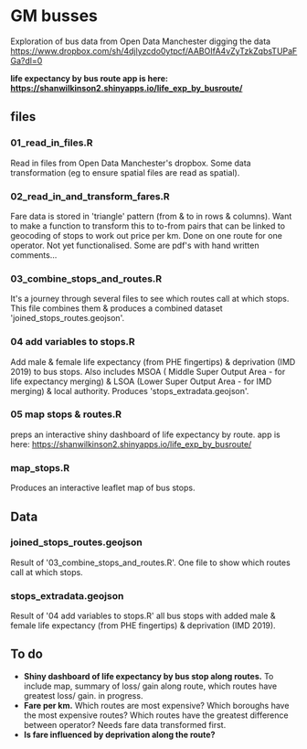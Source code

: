 # GM busses
Exploration of bus data from Open Data Manchester digging the data https://www.dropbox.com/sh/4djlyzcdo0ytpcf/AABOIfA4vZyTzkZqbsTUPaFGa?dl=0

**life expectancy by bus route app is here: https://shanwilkinson2.shinyapps.io/life_exp_by_busroute/**

## files
### 01_read_in_files.R
Read in files from Open Data Manchester's dropbox. Some data transformation (eg to ensure spatial files are read as spatial). 

### 02_read_in_and_transform_fares.R
Fare data is stored in 'triangle' pattern (from & to in rows & columns). Want to make a function to transform this to to-from pairs that can be linked to geocoding of stops to work out price per km. Done on one route for one operator. Not yet functionalised. Some are pdf's with hand written comments...

### 03_combine_stops_and_routes.R
It's a journey through several files to see which routes call at which stops. This file combines them & produces a combined dataset 'joined_stops_routes.geojson'.

### 04 add variables to stops.R
Add male & female life expectancy (from PHE fingertips) & deprivation (IMD 2019) to bus stops. Also includes MSOA ( Middle Super Output Area - for life expectancy merging) & LSOA (Lower Super Output Area - for IMD merging) & local authority. Produces 'stops_extradata.geojson'. 

### 05 map stops & routes.R
preps an interactive shiny dashboard of life expectancy by route.
app is here: https://shanwilkinson2.shinyapps.io/life_exp_by_busroute/

### map_stops.R
Produces an interactive leaflet map of bus stops. 

## Data 
### joined_stops_routes.geojson
Result of '03_combine_stops_and_routes.R'. One file to show which routes call at which stops.

### stops_extradata.geojson
Result of '04 add variables to stops.R' all bus stops with added male & female life expectancy (from PHE fingertips) & deprivation (IMD 2019). 

## To do
* **Shiny dashboard of life expectancy by bus stop along routes.** To include map, summary of loss/ gain along route, which routes have greatest loss/ gain. in progress. 
* **Fare per km.** Which routes are most expensive? Which boroughs have the most expensive routes? Which routes have the greatest difference between operator? Needs fare data transformed first.  
* **Is fare influenced by deprivation along the route?** 
